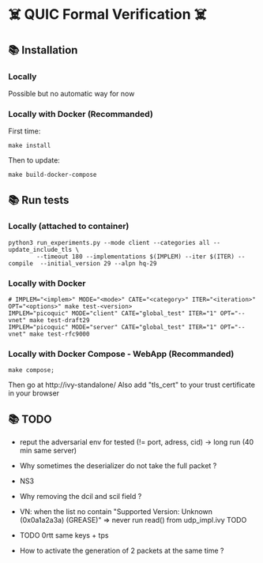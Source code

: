 # :skull_and_crossbones: QUIC Formal Verification :skull_and_crossbones:

## :books: Installation

### Locally

Possible but no automatic way for now

### Locally with Docker (Recommanded)

First time:
```
make install
```

Then to update:
```
make build-docker-compose
```


## :books: Run tests

### Locally (attached to container)

```
python3 run_experiments.py --mode client --categories all --update_include_tls \
		--timeout 180 --implementations $(IMPLEM) --iter $(ITER) --compile  --initial_version 29 --alpn hq-29  
```

### Locally with Docker


```
# IMPLEM="<implem>" MODE="<mode>" CATE="<category>" ITER="<iteration>" OPT="<options>" make test-<version>
IMPLEM="picoquic" MODE="client" CATE="global_test" ITER="1" OPT="--vnet" make test-draft29
IMPLEM="picoquic" MODE="server" CATE="global_test" ITER="1" OPT="--vnet" make test-rfc9000
```

### Locally with Docker Compose - WebApp (Recommanded)

```
make compose;
```

Then go at http://ivy-standalone/ 
Also add "tls_cert" to your trust certificate in your browser

## :books: TODO

- reput the adversarial env for tested (!= port, adress, cid) -> long run (40 min same server)

- Why sometimes the deserializer do not take the full packet ?

- NS3

- Why removing the dcil and scil field ?

- VN: when the list no contain "Supported Version: Unknown (0x0a1a2a3a) (GREASE)"
    => never run read() from udp_impl.ivy TODO

- TODO 0rtt same keys + tps

- How to activate the generation of 2 packets at the same time ?
